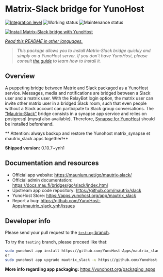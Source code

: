 <!--
N.B.: This README was automatically generated by <https://github.com/YunoHost/apps/tree/master/tools/readme_generator>
It shall NOT be edited by hand.
-->

# Matrix-Slack bridge for YunoHost

[![Integration level](https://dash.yunohost.org/integration/mautrix_slack.svg)](https://dash.yunohost.org/appci/app/mautrix_slack) ![Working status](https://ci-apps.yunohost.org/ci/badges/mautrix_slack.status.svg) ![Maintenance status](https://ci-apps.yunohost.org/ci/badges/mautrix_slack.maintain.svg)

[![Install Matrix-Slack bridge with YunoHost](https://install-app.yunohost.org/install-with-yunohost.svg)](https://install-app.yunohost.org/?app=mautrix_slack)

*[Read this README in other languages.](./ALL_README.md)*

> *This package allows you to install Matrix-Slack bridge quickly and simply on a YunoHost server.*
> *If you don't have YunoHost, please consult [the guide](https://yunohost.org/install) to learn how to install it.*

## Overview

A puppeting bridge between Matrix and Slack packaged as a YunoHost service.
Messages, media and notifications are bridged between a Slack user and a matrix user.
With the RelayBot login option, the matrix user can invite other matrix user in a bridged Slack room, such that even people without a Slack account can participate to Slack group conversations.
The ["Mautrix-Slack"](https://docs.mau.fi/bridges/go/slack/index.html) bridge consists in a synapse app service and relies on postgresql (mysql also available).
Therefore, [Synapse for YunoHost](https://github.com/YunoHost-Apps/synapse_ynh) should be installed beforehand.

** Attention: always backup and restore the Yunohost matrix_synapse et mautrix_slack apps together!**


**Shipped version:** 0.10.7~ynh1
## Documentation and resources

- Official app website: <https://maunium.net/go/mautrix-slack/>
- Official admin documentation: <https://docs.mau.fi/bridges/go/slack/index.html>
- Upstream app code repository: <https://github.com/mautrix/slack>
- YunoHost Store: <https://apps.yunohost.org/app/mautrix_slack>
- Report a bug: <https://github.com/YunoHost-Apps/mautrix_slack_ynh/issues>

## Developer info

Please send your pull request to the [`testing` branch](https://github.com/YunoHost-Apps/mautrix_slack_ynh/tree/testing).

To try the `testing` branch, please proceed like that:

```bash
sudo yunohost app install https://github.com/YunoHost-Apps/mautrix_slack_ynh/tree/testing --debug
or
sudo yunohost app upgrade mautrix_slack -u https://github.com/YunoHost-Apps/mautrix_slack_ynh/tree/testing --debug
```

**More info regarding app packaging:** <https://yunohost.org/packaging_apps>
